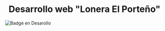 
<h1 align="center"> Desarrollo web "Lonera El Porteño"</h1>

![Badge en Desarollo](https://img.shields.io/badge/STATUS-EN%20DESAROLLO-green)

